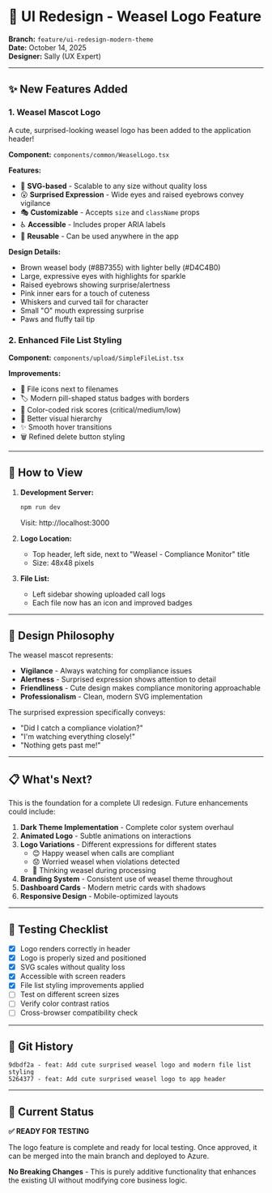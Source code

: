 # 🎨 UI Redesign - Weasel Logo Feature

**Branch:** `feature/ui-redesign-modern-theme`  
**Date:** October 14, 2025  
**Designer:** Sally (UX Expert)

---

## ✨ New Features Added

### 1. **Weasel Mascot Logo**

A cute, surprised-looking weasel logo has been added to the application header!

**Component:** `components/common/WeaselLogo.tsx`

**Features:**
- 🎨 **SVG-based** - Scalable to any size without quality loss
- 😮 **Surprised Expression** - Wide eyes and raised eyebrows convey vigilance
- 🎭 **Customizable** - Accepts `size` and `className` props
- ♿ **Accessible** - Includes proper ARIA labels
- 🎯 **Reusable** - Can be used anywhere in the app

**Design Details:**
- Brown weasel body (#8B7355) with lighter belly (#D4C4B0)
- Large, expressive eyes with highlights for sparkle
- Raised eyebrows showing surprise/alertness
- Pink inner ears for a touch of cuteness
- Whiskers and curved tail for character
- Small "O" mouth expressing surprise
- Paws and fluffy tail tip

### 2. **Enhanced File List Styling**

**Component:** `components/upload/SimpleFileList.tsx`

**Improvements:**
- 📁 File icons next to filenames
- 🏷️ Modern pill-shaped status badges with borders
- 🎨 Color-coded risk scores (critical/medium/low)
- 🎯 Better visual hierarchy
- ✨ Smooth hover transitions
- 🗑️ Refined delete button styling

---

## 🚀 How to View

1. **Development Server:**
   ```bash
   npm run dev
   ```
   Visit: http://localhost:3000

2. **Logo Location:**
   - Top header, left side, next to "Weasel - Compliance Monitor" title
   - Size: 48x48 pixels

3. **File List:**
   - Left sidebar showing uploaded call logs
   - Each file now has an icon and improved badges

---

## 🎨 Design Philosophy

The weasel mascot represents:
- **Vigilance** - Always watching for compliance issues
- **Alertness** - Surprised expression shows attention to detail
- **Friendliness** - Cute design makes compliance monitoring approachable
- **Professionalism** - Clean, modern SVG implementation

The surprised expression specifically conveys:
- "Did I catch a compliance violation?"
- "I'm watching everything closely!"
- "Nothing gets past me!"

---

## 📋 What's Next?

This is the foundation for a complete UI redesign. Future enhancements could include:

1. **Dark Theme Implementation** - Complete color system overhaul
2. **Animated Logo** - Subtle animations on interactions
3. **Logo Variations** - Different expressions for different states
   - 😊 Happy weasel when calls are compliant
   - 😟 Worried weasel when violations detected
   - 🤔 Thinking weasel during processing
4. **Branding System** - Consistent use of weasel theme throughout
5. **Dashboard Cards** - Modern metric cards with shadows
6. **Responsive Design** - Mobile-optimized layouts

---

## 🔄 Testing Checklist

- [x] Logo renders correctly in header
- [x] Logo is properly sized and positioned
- [x] SVG scales without quality loss
- [x] Accessible with screen readers
- [x] File list styling improvements applied
- [ ] Test on different screen sizes
- [ ] Verify color contrast ratios
- [ ] Cross-browser compatibility check

---

## 💾 Git History

```
9dbdf2a - feat: Add cute surprised weasel logo and modern file list styling
5264377 - feat: Add cute surprised weasel logo to app header
```

---

## 🎯 Current Status

**✅ READY FOR TESTING**

The logo feature is complete and ready for local testing. Once approved, it can be merged into the main branch and deployed to Azure.

**No Breaking Changes** - This is purely additive functionality that enhances the existing UI without modifying core business logic.

